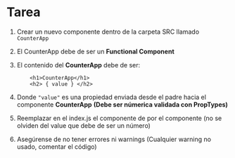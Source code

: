 # Tarea

1. Crear un nuevo componente dentro de la carpeta SRC llamado
    ```CounterApp```

2. El CounterApp debe de ser un __Functional Component__

3. El contenido del __CounterApp__ debe de ser:
    ```
        <h1>CounterApp</h1>
        <h2> { value } </h2>
    ```

4. Donde ```"value"``` es una propiedad enviada desde el padre hacia
    el componente __CounterApp__ __(Debe ser númerica validada con PropTypes)__

5. Reemplazar en el index.js el componente de <PrimeraApp />
    por el componente <CounterApp /> 
        (no se olviden del value que debe de ser un número)

6. Asegúrense de no tener errores ni warnings
    (Cualquier warning no usado, comentar el código)
